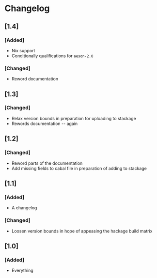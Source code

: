 # Changelog

## [1.4]
### [Added]
- Nix support
- Conditionally qualifications for `aeson-2.0`
### [Changed]
- Reword documentation

## [1.3]
### [Changed]
- Relax version bounds in preparation for uploading to stackage
- Rewords documentation -- again

## [1.2]
### [Changed]
- Reword parts of the documentation
- Add missing fields to cabal file in preparation of adding to stackage

## [1.1]
### [Added]
- A changelog
### [Changed]
- Loosen version bounds in hope of appeasing the hackage build matrix

## [1.0]

### [Added]
- Everything
